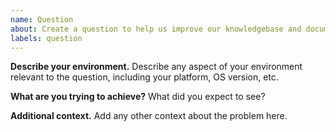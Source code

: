 ```yaml
---
name: Question
about: Create a question to help us improve our knowledgebase and documentation
labels: question
---
```


**Describe your environment.**
Describe any aspect of your environment relevant to the question, including your platform, OS version, etc.

**What are you trying to achieve?**
What did you expect to see?

**Additional context.**
Add any other context about the problem here.
